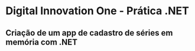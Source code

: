 # Digital Innovation One - Prática .NET

## Criação de um app de cadastro de séries em memória com .NET
